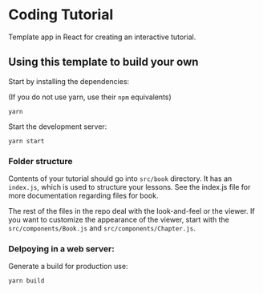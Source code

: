 # Coding Tutorial

Template app in React for creating an interactive tutorial.

## Using this template to build your own

Start by installing the dependencies:

(If you do not use yarn, use their `npm` equivalents)

```
yarn
```

Start the development server:

```
yarn start
```

### Folder structure

Contents of your tutorial should go into `src/book` directory. It has an `index.js`, which is used to structure your lessons.
See the index.js file for more documentation regarding files for book.

The rest of the files in the repo deal with the look-and-feel or the viewer. If you want to customize the appearance of the
viewer, start with the `src/components/Book.js` and `src/components/Chapter.js`.


### Delpoying in a web server:

Generate a build for production use:

```
yarn build
```
